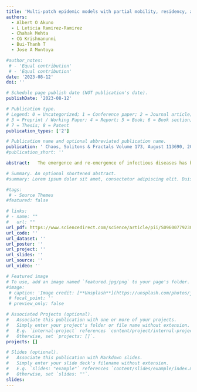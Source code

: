 ```yaml
---
title: 'Multi-patch epidemic models with partial mobility, residency, and demography'
authors:
  - Albert O Akuno
  - L Leticia Ramirez-Ramirez
  - Chahak Mehta
  - CG Krishnanunni
  - Bui-Thanh T
  - Jose A Montoya

#author_notes:
 # - 'Equal contribution'
 # - 'Equal contribution'
date: '2023-08-12'
doi: ''

# Schedule page publish date (NOT publication's date).
publishDate: '2023-08-12'

# Publication type.
# Legend: 0 = Uncategorized; 1 = Conference paper; 2 = Journal article;
# 3 = Preprint / Working Paper; 4 = Report; 5 = Book; 6 = Book section;
# 7 = Thesis; 8 = Patent
publication_types: ['2']

# Publication name and optional abbreviated publication name.
publication: ' Chaos, Solitons & Fractals Volume 173, August 113690, 2023'
#publication_short: ''

abstract: 	The emergence and re-emergence of infectious diseases has been a global cause of concern in the past few decades. Previous research in the field has revealed that human connectivity and mobility behaviour play a major role in the spreading of an infectious disease. In this work, we propose multi-patch  models that take into account the effects of human mobility on the evolution of disease dynamics in a multi-population environment. In particular, we develop SEIRS multi-patch and multi-group epidemic models to practically account for distinct epidemiological-status-dependent mobilities in each patch.

# Summary. An optional shortened abstract.
#summary: Lorem ipsum dolor sit amet, consectetur adipiscing elit. Duis posuere tellus ac convallis placerat. Proin tincidunt magna sed ex sollicitudin condimentum.

#tags:
 # - Source Themes
#featured: false

# links:
# - name: ""
#   url: ""
url_pdf: https://www.sciencedirect.com/science/article/pii/S096007792300591X?dgcid=coauthor
url_code: ''
url_dataset: ''
url_poster: ''
url_project: ''
url_slides: ''
url_source: ''
url_video: ''

# Featured image
# To use, add an image named `featured.jpg/png` to your page's folder.
#image:
 # caption: 'Image credit: [**Unsplash**](https://unsplash.com/photos/jdD8gXaTZsc)'
 # focal_point: ''
 # preview_only: false

# Associated Projects (optional).
#   Associate this publication with one or more of your projects.
#   Simply enter your project's folder or file name without extension.
#   E.g. `internal-project` references `content/project/internal-project/index.md`.
#   Otherwise, set `projects: []`.
projects: []

# Slides (optional).
#   Associate this publication with Markdown slides.
#   Simply enter your slide deck's filename without extension.
#   E.g. `slides: "example"` references `content/slides/example/index.md`.
#   Otherwise, set `slides: ""`.
slides:
---
```



